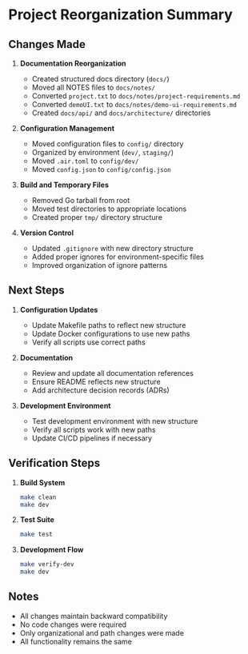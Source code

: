 # Project Reorganization Summary

## Changes Made

1. **Documentation Reorganization**
   - Created structured docs directory (`docs/`)
   - Moved all NOTES files to `docs/notes/`
   - Converted `project.txt` to `docs/notes/project-requirements.md`
   - Converted `demoUI.txt` to `docs/notes/demo-ui-requirements.md`
   - Created `docs/api/` and `docs/architecture/` directories

2. **Configuration Management**
   - Moved configuration files to `config/` directory
   - Organized by environment (`dev/`, `staging/`)
   - Moved `.air.toml` to `config/dev/`
   - Moved `config.json` to `config/config.json`

3. **Build and Temporary Files**
   - Removed Go tarball from root
   - Moved test directories to appropriate locations
   - Created proper `tmp/` directory structure

4. **Version Control**
   - Updated `.gitignore` with new directory structure
   - Added proper ignores for environment-specific files
   - Improved organization of ignore patterns

## Next Steps

1. **Configuration Updates**
   - Update Makefile paths to reflect new structure
   - Update Docker configurations to use new paths
   - Verify all scripts use correct paths

2. **Documentation**
   - Review and update all documentation references
   - Ensure README reflects new structure
   - Add architecture decision records (ADRs)

3. **Development Environment**
   - Test development environment with new structure
   - Verify all scripts work with new paths
   - Update CI/CD pipelines if necessary

## Verification Steps

1. **Build System**
   ```bash
   make clean
   make dev
   ```

2. **Test Suite**
   ```bash
   make test
   ```

3. **Development Flow**
   ```bash
   make verify-dev
   make dev
   ```

## Notes

- All changes maintain backward compatibility
- No code changes were required
- Only organizational and path changes were made
- All functionality remains the same 
